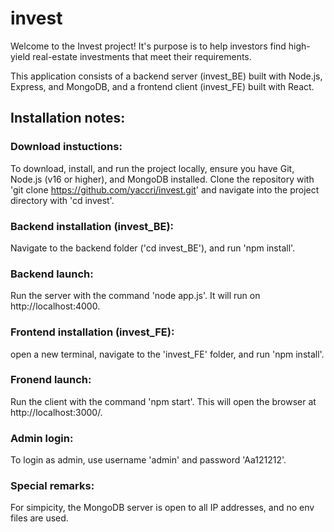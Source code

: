 # invest

Welcome to the Invest project!
It's purpose is to help investors find high-yield real-estate investments that meet their requirements.

This application consists of a backend server (invest_BE) built with Node.js, Express, and MongoDB, and a frontend client (invest_FE) built with React.

## Installation notes:

### Download instuctions:

To download, install, and run the project locally, ensure you have Git, Node.js (v16 or higher), and MongoDB installed.
Clone the repository with 'git clone https://github.com/yaccri/invest.git' and navigate into the project directory with 'cd invest'.

### Backend installation (invest_BE):

Navigate to the backend folder ('cd invest_BE'), and run 'npm install'.

### Backend launch:

Run the server with the command 'node app.js'. It will run on http://localhost:4000.

### Frontend installation (invest_FE):

open a new terminal, navigate to the 'invest_FE' folder, and run 'npm install'.

### Fronend launch:

Run the client with the command 'npm start'. This will open the browser at http://localhost:3000/.

### Admin login:

To login as admin, use username 'admin' and password 'Aa121212'.

### Special remarks:

For simpicity, the MongoDB server is open to all IP addresses, and no env files are used.

